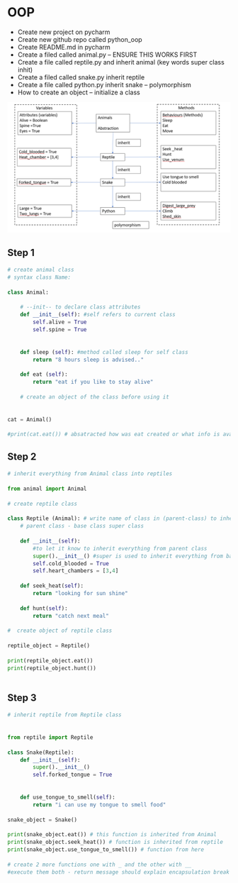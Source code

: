 # OOP
 
- Create new project on pycharm 
- Create new github repo called python_oop 
- Create README.md in pycharm 
- Create a filed called animal.py – ENSURE THIS WORKS FIRST 
- Create a file called reptile.py and inherit animal (key words super class inhit)
- Create a filed called snake.py inherit reptile 
- Create a file called python.py inherit snake – polymorphism 
- How to create an object – initialize a class 

![](oop_diagram.PNG)
## Step 1 

````python
# create animal class
# syntax class Name:

class Animal:

    # --init-- to declare class attributes
    def __init__(self): #self refers to current class
        self.alive = True
        self.spine = True


    def sleep (self): #method called sleep for self class
        return "8 hours sleep is advised.."

    def eat (self):
        return "eat if you like to stay alive"

    # create an object of the class before using it


cat = Animal()

#print(cat.eat()) # absatracted how was eat created or what info is available

````
## Step 2

````python
# inherit everything from Animal class into reptiles

from animal import Animal

# create reptile class

class Reptile (Animal): # write name of class in (parent-class) to inherit
    # parent class - base class super class

    def __init__(self):
        #to let it know to inherit everything from parent class
        super().__init__() #super is used to inherit everything from base class (EXAMQ)
        self.cold_blooded = True
        self.heart_chambers = [3,4]

    def seek_heat(self):
        return "looking for sun shine"

    def hunt(self):
        return "catch next meal"

#  create object of reptile class

reptile_object = Reptile()

print(reptile_object.eat())
print(reptile_object.hunt())



````
## Step 3

````python
# inherit reptile from Reptile class


from reptile import Reptile

class Snake(Reptile):
    def __init__(self):
        super().__init__()
        self.forked_tongue = True


    def use_tongue_to_smell(self):
        return "i can use my tongue to smell food"

snake_object = Snake()

print(snake_object.eat()) # this function is inherited from Animal
print(snake_object.seek_heat()) # function is inherited from reptile
print(snake_object.use_tongue_to_smell()) # function from here

# create 2 more functions one with _ and the other with __
#execute them both - return message should explain encapsulation break down - public protected private

````